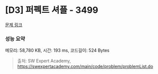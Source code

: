 # [D3] 퍼펙트 셔플 - 3499 

[문제 링크](https://swexpertacademy.com/main/code/problem/problemDetail.do?contestProbId=AWGsRbk6AQIDFAVW) 

### 성능 요약

메모리: 58,780 KB, 시간: 193 ms, 코드길이: 524 Bytes



> 출처: SW Expert Academy, https://swexpertacademy.com/main/code/problem/problemList.do